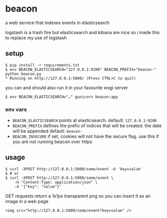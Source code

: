 # beacon

a web service that indexes events in elasticsearch

logstash is a trash fire but elasticsearch and kibana are nice so i made this to
replace my use of logstash

## setup

```
$ pip install -r requirements.txt
$ env BEACON_ELASTICSEARCH="127.0.0.1:9200" BEACON_PREFIX="beacon-" python beacon.py
* Running on http://127.0.0.1:5000/ (Press CTRL+C to quit)
```

you can and should also run it in your favourite wsgi server

```
$ env BEACON_ELASTICSEARCH="…" gunicorn beacon:app
```

### env vars
* `BEACON_ELASTICSEARCH` points at elasticsearch. default: `127.0.0.1:9200`
* `BEACON_PREFIX` defines the prefix of indices that will be created.
    the date will be appended
    default: `beacon-`
* `BEACON_INSECURE` if set, cookies will not have the secure flag. use this if
    you are not running beacon over https

## usage

```
$ curl -XPOST http://127.0.0.1:5000/some/event -d 'key=value'
$ # or
$ curl -XPOST http://127.0.0.1:5000/some/event \
    -H "Content-Type: application/json" \
    -d '{"key": "value"}'
```

GET requests return a 1x1px transparent png so you can insert it as an image in a web page

```
<img src="http://127.0.0.1:5000/some/event?key=value" />
```

